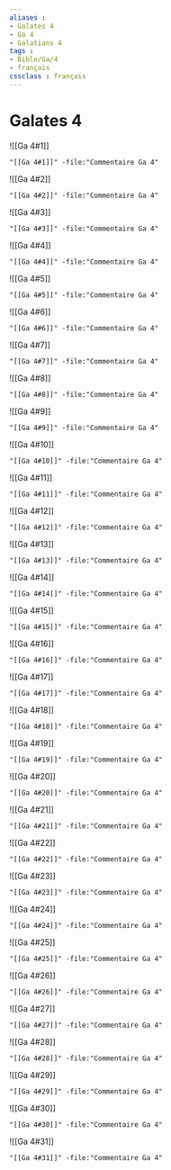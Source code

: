```yaml
---
aliases : 
- Galates 4
- Ga 4
- Galatians 4
tags : 
- Bible/Ga/4
- français
cssclass : français
---
```


# Galates 4

![[Ga 4#1]]

```query
"[[Ga 4#1]]" -file:"Commentaire Ga 4"
```

![[Ga 4#2]]

```query
"[[Ga 4#2]]" -file:"Commentaire Ga 4"
```

![[Ga 4#3]]

```query
"[[Ga 4#3]]" -file:"Commentaire Ga 4"
```

![[Ga 4#4]]

```query
"[[Ga 4#4]]" -file:"Commentaire Ga 4"
```

![[Ga 4#5]]

```query
"[[Ga 4#5]]" -file:"Commentaire Ga 4"
```

![[Ga 4#6]]

```query
"[[Ga 4#6]]" -file:"Commentaire Ga 4"
```

![[Ga 4#7]]

```query
"[[Ga 4#7]]" -file:"Commentaire Ga 4"
```

![[Ga 4#8]]

```query
"[[Ga 4#8]]" -file:"Commentaire Ga 4"
```

![[Ga 4#9]]

```query
"[[Ga 4#9]]" -file:"Commentaire Ga 4"
```

![[Ga 4#10]]

```query
"[[Ga 4#10]]" -file:"Commentaire Ga 4"
```

![[Ga 4#11]]

```query
"[[Ga 4#11]]" -file:"Commentaire Ga 4"
```

![[Ga 4#12]]

```query
"[[Ga 4#12]]" -file:"Commentaire Ga 4"
```

![[Ga 4#13]]

```query
"[[Ga 4#13]]" -file:"Commentaire Ga 4"
```

![[Ga 4#14]]

```query
"[[Ga 4#14]]" -file:"Commentaire Ga 4"
```

![[Ga 4#15]]

```query
"[[Ga 4#15]]" -file:"Commentaire Ga 4"
```

![[Ga 4#16]]

```query
"[[Ga 4#16]]" -file:"Commentaire Ga 4"
```

![[Ga 4#17]]

```query
"[[Ga 4#17]]" -file:"Commentaire Ga 4"
```

![[Ga 4#18]]

```query
"[[Ga 4#18]]" -file:"Commentaire Ga 4"
```

![[Ga 4#19]]

```query
"[[Ga 4#19]]" -file:"Commentaire Ga 4"
```

![[Ga 4#20]]

```query
"[[Ga 4#20]]" -file:"Commentaire Ga 4"
```

![[Ga 4#21]]

```query
"[[Ga 4#21]]" -file:"Commentaire Ga 4"
```

![[Ga 4#22]]

```query
"[[Ga 4#22]]" -file:"Commentaire Ga 4"
```

![[Ga 4#23]]

```query
"[[Ga 4#23]]" -file:"Commentaire Ga 4"
```

![[Ga 4#24]]

```query
"[[Ga 4#24]]" -file:"Commentaire Ga 4"
```

![[Ga 4#25]]

```query
"[[Ga 4#25]]" -file:"Commentaire Ga 4"
```

![[Ga 4#26]]

```query
"[[Ga 4#26]]" -file:"Commentaire Ga 4"
```

![[Ga 4#27]]

```query
"[[Ga 4#27]]" -file:"Commentaire Ga 4"
```

![[Ga 4#28]]

```query
"[[Ga 4#28]]" -file:"Commentaire Ga 4"
```

![[Ga 4#29]]

```query
"[[Ga 4#29]]" -file:"Commentaire Ga 4"
```

![[Ga 4#30]]

```query
"[[Ga 4#30]]" -file:"Commentaire Ga 4"
```

![[Ga 4#31]]

```query
"[[Ga 4#31]]" -file:"Commentaire Ga 4"
```

